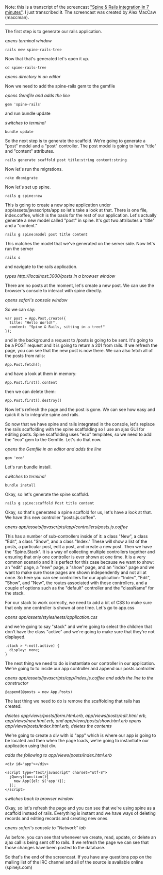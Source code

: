 Note: this is a transcript of the screencast ["Spine & Rails integration in 7 minutes"](http://spinejs.com/pages/screencasts). I just transcribed it. The screencast was created by Alex MacCaw (maccman).

---
The first step is to generate our rails application.

_opens terminal window_

    rails new spine-rails-tree

Now that that's generated let's open it up.

    cd spine-rails-tree

_opens directory in an editor_

Now we need to add the spine-rails gem to the gemfile

_opens Gemfile and adds the line_

    gem 'spine-rails'

and run bundle update

_switches to terminal_

    bundle update

So the next step is to generate the scaffold. We're going to generate a "post" model and a "post" controller. The post model is going to have "title" and "content" attributes.

    rails generate scaffold post title:string content:string

Now let's run the migrations.

    rake db:migrate

Now let's set up spine.

    rails g spine:new

This is going to create a new spine application under app/assets/javascripts/app so let's take a look at that. There is one file, index.coffee, which is the basis for the rest of our application. Let's actually generate a new model called "post" in spine. It's got two attributes a "title" and a "content."

    rails g spine:model post title content

This matches the model that we've generated on the server side. Now let's run the server

    rails s

and navigate to the rails application.

_types http://localhost:3000/posts in a browser window_

There are no posts at the moment, let's create a new post. We can use the browser's console to interact with spine directly.

_opens safari's console window_

So we can say:

    var post = App.Post.create({
      title: "Hello World!",
      content: "Spine & Rails, sitting in a tree!"
    });

and in the background a request to /posts is going to be sent. It's going to be a POST request and it is going to return a 201 from rails. If we refresh the page, you can see that the new post is now there. We can also fetch all of the posts from rails:

    App.Post.fetch();

and have a look at them in memory:

    App.Post.first().content

then we can delete them:

    App.Post.first().destroy()

Now let's refresh the page and the post is gone. We can see how easy and quick it is to integrate spine and rails.

So now that we have spine and rails integrated in the console, let's replace the rails scaffolding with the spine scaffolding so I use an ajax GUI for editing posts. Spine scaffolding uses "eco" templates, so we need to add the "eco" gem to the Gemfile. Let's do that now.

_opens the Gemfile in an editor and adds the line_

    gem 'eco'

Let's run bundle install.

_switches to terminal_

    bundle install

Okay, so let's generate the spine scaffold.

    rails g spine:scaffold Post title content

Okay, so that's generated a spine scaffold for us, let's have a look at that. We have this new controller "posts.js.coffee".

_opens app/assets/javascripts/app/controllers/posts.js.coffee_

This has a number of sub-controllers inside of it: a class "New", a class "Edit", a class "Show", and a class "Index." These will show a list of the posts, a particular post, edit a post, and create a new post. Then we have the "Spine.Stack". It is a way of collecting multiple controllers together and ensuring that only one controller is ever shown at one time. It is a very common scenario and it is perfect for this case because we want to show: an "edit" page, a "new" page, a "show" page, and an "index" page and we want to make sure those pages are shown independently and not all at once. So here you can see controllers for our application: "Index", "Edit", "Show", and "New", the routes associated with those controllers, and a couple of options such as the "default" controller and the "className" for the stack.

For our stack to work correctly, we need to add a bit of CSS to make sure that only one controller is shown at one time. Let's go to app.css

_opens app/assets/stylesheets/application.css_

and we're going to say "stack" and we're going to select the children that don't have the class "active" and we're going to make sure that they're not displayed.

    .stack > *:not(.active) {
      display: none;
    }

The next thing we need to do is instantiate our controller in our application. We're going to to inside our app controller and append our posts controller.

_opens app/assets/javascripts/app/index.js.coffee and adds the line to the constructor_

    @append(@posts = new App.Posts)

The last thing we need to do is remove the scaffolding that rails has created.

_deletes app/views/posts/form.html.erb, app/views/posts/edit.html.erb, app/views/new.html.erb, and app/views/posts/show.html.erb_
_opens app/views/posts/index.html.erb, deletes the contents_

We're going to create a div with id "app" which is where our app is going to be located and then when the page loads, we're going to instantiate our application using that div.

_adds the following to app/views/posts/index.html.erb_

    <div id="app"></div>
    
    <script type="text/javascript" charset="utf-8">
      jQuery(function(){
        new App({el: $('app')});
      });
    </script>

_switches back to browser window_

Okay, so let's refresh the page and you can see that we're using spine as a scaffold instead of rails. Everything is instant and we have ways of deleting records and editing records and creating new ones. 

_opens safari's console to "Network" tab_

As before, you can see that whenever we create, read, update, or delete an ajax call is being sent off to rails. If we refresh the page we can see that those changes have been posted to the database.

So that's the end of the screencast. If you have any questions pop on the mailing list of the IRC channel and all of the source is available online (spinejs.com)